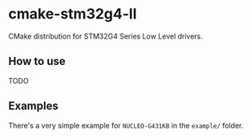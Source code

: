 # cmake-stm32g4-ll

CMake distribution for STM32G4 Series Low Level drivers.


## How to use

TODO


## Examples

There's a very simple example for `NUCLEO-G431KB` in the `example/` folder.
